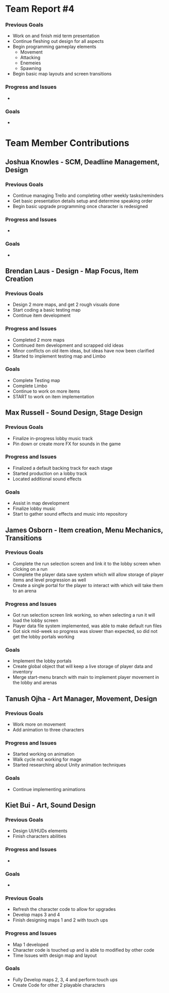 # Team Report #4

### Previous Goals

* Work on and finish mid term presentation
* Continue fleshing out design for all aspects
* Begin programming gameplay elements
  * Movement
  * Attacking
  * Enemeies
  * Spawning
 * Begin basic map layouts and screen transitions

### Progress and Issues

* 

### Goals

* 

# Team Member Contributions

## Joshua Knowles \- SCM, Deadline Management, Design

### Previous Goals

* Continue managing Trello and completing other weekly tasks/reminders
* Get basic presentation details setup and determine speaking order
* Begin basic upgrade programming once character is redesigned

### Progress and Issues

* 

### Goals

* 

## Brendan Laus \- Design \- Map Focus, Item Creation

### Previous Goals

* Design 2 more maps, and get 2 rough visuals done
* Start coding a basic testing map
* Continue item development

### Progress and Issues

* Completed 2 more maps
* Continued item development and scrapped old ideas
* Minor conflicts on old item ideas, but ideas have now been clarified
* Started to implement testing map and Limbo

### Goals
* Complete Testing map
* Complete Limbo
* Continue to work on more items
* START to work on item implementation

## Max Russell \- Sound Design, Stage Design

### Previous Goals

* Finalize in-progress lobby music track
* Pin down or create more FX for sounds in the game

### Progress and Issues

* Finalized a default backing track for each stage
* Started production on a lobby track
* Located additional sound effects

### Goals

* Assist in map development
* Finalize lobby music
* Start to gather sound effects and music into repository

## James Osborn \- Item creation, Menu Mechanics, Transitions

### Previous Goals

* Complete the run selection screen and link it to the lobby screen when clicking on a run
* Complete the player data save system which will allow storage of player items and level progression as well
* Create a single portal for the player to interact with which will take them to an arena

### Progress and Issues

* Got run selection screen link working, so when selecting a run it will load the lobby screen
* Player data file system implemented, was able to make default run files
* Got sick mid-week so progress was slower than expected, so did not get the lobby portals working

### Goals

* Implement the lobby portals
* Create global object that will keep a live storage of player data and inventory
* Merge start-menu branch with main to implement player movement in the lobby and arenas

## Tanush Ojha \- Art Manager, Movement, Design

### Previous Goals

* Work more on movement
* Add animation to three characters

### Progress and Issues

* Started working on animation
* Walk cycle not working for mage
* Started researching about Unity animation techniques

### Goals

* Continue implementing animations

## Kiet Bui \- Art, Sound Design

### Previous Goals

* Design UI/HUDs elements
* Finish characters abilities

### Progress and Issues

* 

### Goals

* 

### Previous Goals

* Refresh the character code to allow for upgrades
* Develop maps 3 and 4
* Finish designing maps 1 and 2 with touch ups

### Progress and Issues

* Map 1 developed
* Character code is touched up and is able to modified by other code
* Time Issues with design map and layout

### Goals

* Fully Develop maps 2, 3, 4 and perform touch ups
* Create Code for other 2 playable characters
